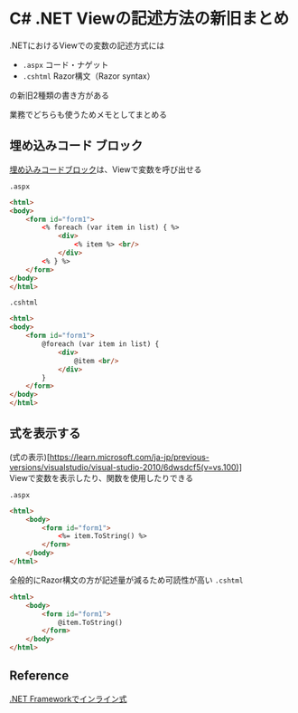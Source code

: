 # C# .NET Viewの記述方法の新旧まとめ

.NETにおけるViewでの変数の記述方式には

- `.aspx`    コード・ナゲット
- `.cshtml`  Razor構文（Razor syntax）<br>

の新旧2種類の書き方がある<br>

業務でどちらも使うためメモとしてまとめる<br>

## 埋め込みコード ブロック
[埋め込みコードブロック](https://learn.microsoft.com/ja-jp/previous-versions/ms178135(v=vs.140))は、Viewで変数を呼び出せる

`.aspx`
```html
<html>
<body>
    <form id="form1">
        <% foreach (var item in list) { %>
            <div>
                <% item %> <br/>
            </div>
        <% } %>
    </form>
</body>
</html>
```

`.cshtml`
```html
<html>
<body>
    <form id="form1">
        @foreach (var item in list) {
            <div>
                @item <br/>
            </div>
        }
    </form>
</body>
</html>
```

## 式を表示する
(式の表示)[https://learn.microsoft.com/ja-jp/previous-versions/visualstudio/visual-studio-2010/6dwsdcf5(v=vs.100)]<br>
Viewで変数を表示したり、関数を使用したりできる

`.aspx`
```html
<html>
    <body>
        <form id="form1">
            <%= item.ToString() %>
        </form>
    </body>
</html>
```
全般的にRazor構文の方が記述量が減るため可読性が高い
`.cshtml`
```html
<html>
    <body>
        <form id="form1">
            @item.ToString()
        </form>
    </body>
</html>
```


## Reference
[.NET Frameworkでインライン式](https://learn.microsoft.com/ja-jp/troubleshoot/developer/webapps/aspnet/development/inline-expressions)<br>
